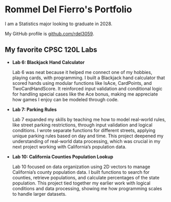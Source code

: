 # Rommel Del Fierro's Portfolio

I am a Statistics major looking to graduate in 2028. 

My GitHub profile is [github.com/rdel3059](https://github.com/rdel3059).

## My favorite CPSC 120L Labs

* **Lab 6: Blackjack Hand Calculator**

    Lab 6 was neat because it helped me connect one of my hobbies, playing cards, with programming. 
    I built a Blackjack hand calculator that scored hands using modular functions like IsAce, CardPoints, and TwoCardHandScore. 
    It reinforced input validation and conditional logic for handling special cases like the Ace bonus, making me appreciate how games I enjoy can be modeled through code.

* **Lab 7: Parking Rules**

    Lab 7 expanded my skills by teaching me how to model real-world rules, like street parking restrictions, through input validation and logical conditions. 
    I wrote separate functions for different streets, applying unique parking rules based on day and time. 
    This project deepened my understanding of real-world data processing, which was crucial in my next project working with California’s population data.

* **Lab 10: California Counties Population Lookup**

    Lab 10 focused on data organization using 2D vectors to manage California’s county population data. 
    I built functions to search for counties, retrieve populations, and calculate percentages of the state population. 
    This project tied together my earlier work with logical conditions and data processing, showing me how programming scales to handle larger datasets.